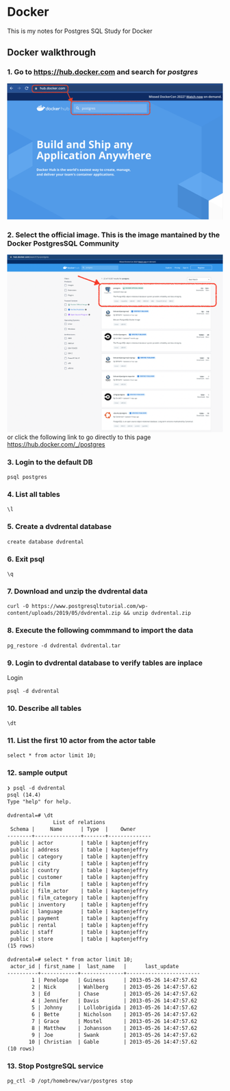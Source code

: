 # Docker
This is my notes for Postgres SQL Study for Docker

## Docker walkthrough

### 1. Go to https://hub.docker.com and search for ***postgres***
![docker hub](/img/docker01.png)

### 2. Select the official image. This is the image mantained by the Docker PostgresSQL Community
![docker hub2](/img/docker02.png)
or click the following link to go directly to this page
https://hub.docker.com/_/postgres

### 3. Login to the default DB
```
psql postgres
```

### 4. List all tables
```
\l
```

### 5. Create a dvdrental database
```
create database dvdrental
```

### 6. Exit psql 
```
\q
```

### 7. Download and unzip the dvdrental data
```
curl -O https://www.postgresqltutorial.com/wp-content/uploads/2019/05/dvdrental.zip && unzip dvdrental.zip
```

### 8. Execute the following commmand to import the data
```
pg_restore -d dvdrental dvdrental.tar 
```

### 9. Login to dvdrental database to verify tables are inplace
Login
```
psql -d dvdrental
```

### 10. Describe all tables
```
\dt
```

### 11. List the first 10 actor from the actor table
```
select * from actor limit 10;
```

### 12. sample output
```
❯ psql -d dvdrental
psql (14.4)
Type "help" for help.

dvdrental=# \dt
               List of relations
 Schema |     Name      | Type  |    Owner
--------+---------------+-------+--------------
 public | actor         | table | kaptenjeffry
 public | address       | table | kaptenjeffry
 public | category      | table | kaptenjeffry
 public | city          | table | kaptenjeffry
 public | country       | table | kaptenjeffry
 public | customer      | table | kaptenjeffry
 public | film          | table | kaptenjeffry
 public | film_actor    | table | kaptenjeffry
 public | film_category | table | kaptenjeffry
 public | inventory     | table | kaptenjeffry
 public | language      | table | kaptenjeffry
 public | payment       | table | kaptenjeffry
 public | rental        | table | kaptenjeffry
 public | staff         | table | kaptenjeffry
 public | store         | table | kaptenjeffry
(15 rows)

dvdrental=# select * from actor limit 10;
 actor_id | first_name |  last_name   |      last_update
----------+------------+--------------+------------------------
        1 | Penelope   | Guiness      | 2013-05-26 14:47:57.62
        2 | Nick       | Wahlberg     | 2013-05-26 14:47:57.62
        3 | Ed         | Chase        | 2013-05-26 14:47:57.62
        4 | Jennifer   | Davis        | 2013-05-26 14:47:57.62
        5 | Johnny     | Lollobrigida | 2013-05-26 14:47:57.62
        6 | Bette      | Nicholson    | 2013-05-26 14:47:57.62
        7 | Grace      | Mostel       | 2013-05-26 14:47:57.62
        8 | Matthew    | Johansson    | 2013-05-26 14:47:57.62
        9 | Joe        | Swank        | 2013-05-26 14:47:57.62
       10 | Christian  | Gable        | 2013-05-26 14:47:57.62
(10 rows)

```

### 13. Stop PostgreSQL service
```
pg_ctl -D /opt/homebrew/var/postgres stop
```
